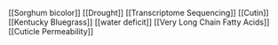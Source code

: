 [[Sorghum bicolor]]
[[Drought]]
[[Transcriptome Sequencing]]
[[Cutin]]
[[Kentucky Bluegrass]]
[[water deficit]]
[[Very Long Chain Fatty Acids]]
[[Cuticle Permeability]]
